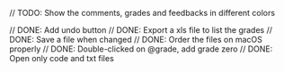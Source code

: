 
// TODO: Show the comments, grades and feedbacks in different colors

// DONE: Add undo button
// DONE: Export a xls file to list the grades
// DONE: Save a file when changed
// DONE: Order the files on macOS properly
// DONE: Double-clicked on @grade, add grade zero
// DONE: Open only code and txt files
